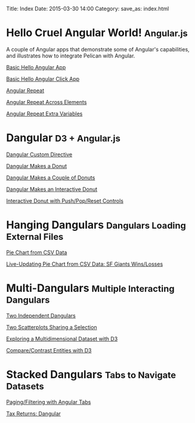 Title: Index
Date: 2015-03-30 14:00
Category: 
save_as: index.html



<h1><b>Hello Cruel Angular World! <small>Angular.js</small></b></h1>

A couple of Angular apps that demonstrate some of Angular's capabilities,
and illustrates how to integrate Pelican with Angular.

<p>
<a href="hello1/">Basic Hello Angular App</a>
</p>

<p>
<a href="hello2/">Basic Hello Angular Click App</a>
</p>

<p>
<a href="hello3/">Angular Repeat</a>
</p>

<p>
<a href="hello4/">Angular Repeat Across Elements</a>
</p>

<p>
<a href="hello5/">Angular Repeat Extra Variables</a>
</p>



<h1><b>Dangular <small>D3 + Angular.js</small></b></h1>

<p>
<a href="dangular1/">Dangular Custom Directive</a>
</p>

<p>
<a href="dangular2/">Dangular Makes a Donut</a>
</p>

<p>
<a href="dangular3/">Dangular Makes a Couple of Donuts</a>
</p>

<p>
<a href="dangular4/">Dangular Makes an Interactive Donut</a>
</p>

<p>
<a href="dangular5/">Interactive Donut with Push/Pop/Reset Controls</a>
</p>



<h1><b>Hanging Dangulars <small>Dangulars Loading External Files</small></b></h1>

<p>
<a href="hang1/">Pie Chart from CSV Data</a>
</p>

<p>
<a href="hang2/">Live-Updating Pie Chart from CSV Data: SF Giants Wins/Losses</a>
</p>




<h1><b>Multi-Dangulars <small>Multiple Interacting Dangulars</small></b></h1>

<p>
<a href="multi1/">Two Independent Dangulars</a>
</p>

<p>
<a href="multi2/">Two Scatterplots Sharing a Selection</a>
</p>

<p>
<a href="multi3/">Exploring a Multidimensional Dataset with D3</a>
</p>

<p>
<a href="multi4/">Compare/Contrast Entities with D3</a>
</p>


<h1><b>Stacked Dangulars <small>Tabs to Navigate Datasets</small></b></h1>

<p>
<a href="page1/">Paging/Filtering with Angular Tabs</a>
</p>

<p>
<a href="tax/">Tax Returns: Dangular</a>
</p>

